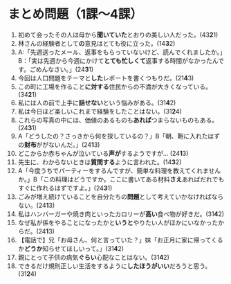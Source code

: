 # まとめ問題（1課～4課）

1. 初めて会ったその人は母から**聞いていた**とおりの美しい人だった。(43**2**1)
2. 林さんの経験者として**の**意見はとても役に立った。(14**3**2)
3. A:「先週送ったメール、返事をもらっていないけど、読んでくれましたか。」B：「実は先週から今週にかけて**とても忙しくて**返事する時間がなかったんです。ごめんなさい。」(24**3**1)
4. 今回は人口問題をテーマと**した**レポートを書くつもりだ。(21**4**3)
5. この町に工場を作ること**に対する**住民からの不満が大きくなっている。(34**2**1)
6. 私には人の前で上手に**話せない**という悩みがある。(31**4**2)
7. 私は今日ほど楽しいこれまで経験をしたことはない。(31**2**4)
8. これらの写真の中には、価値のあるものも**あれば**つまらないものもある。(24**3**1)
9. A「どうしたの？さっきから何を探しているの？」B「朝、鞄に入れたはずの**財布**ががないんだ。」(24**1**3)
10. どこからか赤ちゃんが泣いている**声が**するようですが... (24**1**3)
11. 先生に、わからないときは**質問する**ように言われた。(14**3**2)
12. A「今度うちでパーティーをするんですが、簡単な料理を教えてくれませんか。」B「この料理はどうですか。ここに書いてある材料**さえ**あればだれでもすぐに作れるはずですよ。」(24**3**1)
13. ごみが増え続けていることを自分たちの**問題**として考えていかなければならない。(24**1**3)
14. 私はハンバーガーや焼き肉といったカロリーが**高い**食べ物が好きだ。(31**4**2)
15. なぜ私が係をやることになったかと**いうと**やりたい人がほかにいなかったからだ。(24**1**3)
16. 【電話で】兄「お母さん、何と言っていた？」妹「お正月に家に帰ってくるか**どうか**知らせてほしいって。」(31**4**2)
17. 親にとって子供の病気**ぐらい**心配なことはない。(31**4**2)
18. できるだけ規則正しい生活をするように**したほうがいい**だろうと思う。(31**2**4)